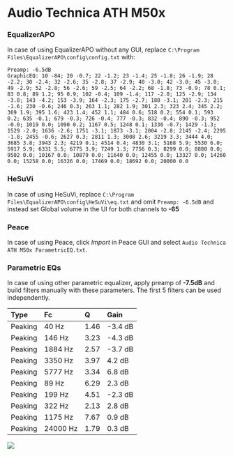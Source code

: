 # Audio Technica ATH M50x

### EqualizerAPO
In case of using EqualizerAPO without any GUI, replace `C:\Program Files\EqualizerAPO\config\config.txt`
with:
```
Preamp: -6.5dB
GraphicEQ: 10 -84; 20 -0.7; 22 -1.2; 23 -1.4; 25 -1.8; 26 -1.9; 28 -2.2; 30 -2.4; 32 -2.6; 35 -2.8; 37 -2.9; 40 -3.0; 42 -3.0; 45 -3.0; 49 -2.9; 52 -2.8; 56 -2.6; 59 -2.5; 64 -2.2; 68 -1.8; 73 -0.9; 78 0.1; 83 0.8; 89 1.2; 95 0.9; 102 -0.4; 109 -1.4; 117 -2.0; 125 -2.9; 134 -3.8; 143 -4.2; 153 -3.9; 164 -2.3; 175 -2.7; 188 -3.1; 201 -2.3; 215 -1.6; 230 -0.6; 246 0.3; 263 1.1; 282 1.9; 301 2.3; 323 2.4; 345 2.2; 369 1.9; 395 1.6; 423 1.4; 452 1.1; 484 0.6; 518 0.2; 554 0.1; 593 0.2; 635 -0.1; 679 -0.3; 726 -0.4; 777 -0.3; 832 -0.4; 890 -0.3; 952 -0.0; 1019 0.0; 1090 0.2; 1167 0.5; 1248 0.1; 1336 -0.7; 1429 -1.3; 1529 -2.0; 1636 -2.6; 1751 -3.1; 1873 -3.1; 2004 -2.8; 2145 -2.4; 2295 -1.8; 2455 -0.6; 2627 0.3; 2811 1.3; 3008 2.6; 3219 3.3; 3444 4.0; 3685 3.8; 3943 2.3; 4219 0.1; 4514 0.4; 4830 3.1; 5168 5.9; 5530 6.0; 5917 5.9; 6331 5.5; 6775 3.9; 7249 1.3; 7756 0.3; 8299 0.0; 8880 0.0; 9502 0.0; 10167 0.0; 10879 0.0; 11640 0.0; 12455 0.0; 13327 0.0; 14260 0.0; 15258 0.0; 16326 0.0; 17469 0.0; 18692 0.0; 20000 0.0
```

### HeSuVi
In case of using HeSuVi, replace `C:\Program Files\EqualizerAPO\config\HeSuVi\eq.txt` and omit `Preamp:
-6.5dB` and instead set Global volume in the UI for both channels to **-65**

### Peace
In case of using Peace, click *Import* in Peace GUI and select `Audio Technica ATH M50x ParametricEQ.txt`.

### Parametric EQs
In case of using other parametric equalizer, apply preamp of **-7.5dB** and build filters manually with
these parameters. The first 5 filters can be used independently.

| Type    | Fc       |    Q | Gain    |
|:--------|:---------|:-----|:--------|
| Peaking | 40 Hz    | 1.46 | -3.4 dB |
| Peaking | 146 Hz   | 3.23 | -4.3 dB |
| Peaking | 1884 Hz  | 2.57 | -3.7 dB |
| Peaking | 3350 Hz  | 3.97 | 4.2 dB  |
| Peaking | 5777 Hz  | 3.34 | 6.8 dB  |
| Peaking | 89 Hz    | 6.29 | 2.3 dB  |
| Peaking | 199 Hz   | 4.51 | -2.3 dB |
| Peaking | 322 Hz   | 2.13 | 2.8 dB  |
| Peaking | 1175 Hz  | 7.67 | 0.9 dB  |
| Peaking | 24000 Hz | 1.79 | 0.3 dB  |

![](https://raw.githubusercontent.com/jaakkopasanen/AutoEq/master/results/innerfidelity/sbaf-serious/Audio%20Technica%20ATH%20M50x/Audio%20Technica%20ATH%20M50x.png)